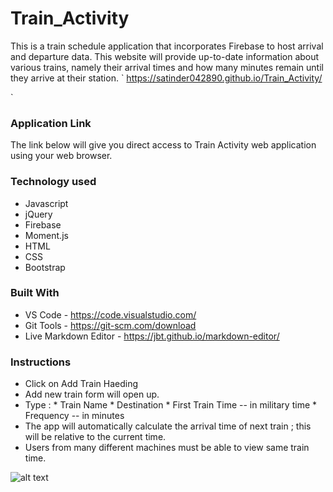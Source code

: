 # Train_Activity
 This is a train schedule application that incorporates Firebase to host arrival and departure data. This website will provide up-to-date information about various trains, namely their arrival times and how many minutes remain until they arrive at their station.
 ` 
  https://satinder042890.github.io/Train_Activity/
  
  `
### Application Link
The link below will give you direct access to Train Activity web application using your web browser.

### Technology used
* Javascript
* jQuery
* Firebase
* Moment.js
* HTML
* CSS
* Bootstrap

### Built With
* VS Code - https://code.visualstudio.com/
* Git Tools - https://git-scm.com/download
* Live Markdown Editor - https://jbt.github.io/markdown-editor/

### Instructions
* Click on Add Train Haeding
* Add new train form will open up.
* Type :
      * Train Name
      * Destination 
      * First Train Time -- in military time
      * Frequency -- in minutes
* The app will automatically calculate the arrival time of next train ; this will be relative to the current time.
* Users from many different machines must be able to view same train time.

![alt text](https://github.com/satinder042890/Train_Activity/blob/master/assets/images/startscreen.gif)
